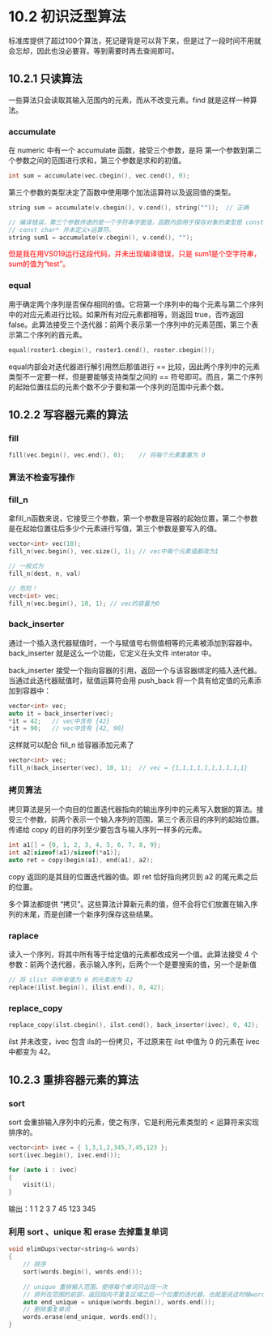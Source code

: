 # 10.2 初识泛型算法

标准库提供了超过100个算法，死记硬背是可以背下来，但是过了一段时间不用就会忘却，因此也没必要背。等到需要时再去查阅即可。

## 10.2.1 只读算法

一些算法只会读取其输入范围内的元素，而从不改变元素。find 就是这样一种算法。

### accumulate 

在 numeric 中有一个 accumulate 函数，接受三个参数，是将 第一个参数到第二个参数之间的范围进行求和，第三个参数是求和的初值。

```c++
int sum = accumulate(vec.cbegin(), vec.cend(), 0);
```

第三个参数的类型决定了函数中使用哪个加法运算符以及返回值的类型。

```c++
string sum = accumulate(v.cbegin(), v.cend(), string(""));	// 正确

// 编译错误，第三个参数传递的是一个字符串字面值，函数内部用于保存对象的类型是 const char*
// const char* 并未定义+运算符。
string sum1 = accumulate(v.cbegin(), v.cend(), "");	
```

<font color='red'>但是我在用VS019运行这段代码，并未出现编译错误，只是 sum1是个空字符串，sum的值为“test”。</font>

### equal

用于确定两个序列是否保存相同的值。它将第一个序列中的每个元素与第二个序列中的对应元素进行比较。如果所有对应元素都相等，则返回 true，否咋返回 false。此算法接受三个迭代器：前两个表示第一个序列中的元素范围，第三个表示第二个序列的首元素。

```c++
equal(roster1.cbegin(), roster1.cend(), roster.cbegin());
```

equal内部会对迭代器进行解引用然后那值进行 == 比较，因此两个序列中的元素类型不一定要一样，但是要能够支持类型之间的 == 符号即可。而且，第二个序列的起始位置往后的元素个数不少于要和第一个序列的范围中元素个数。

## 10.2.2 写容器元素的算法

### fill

```c++
fill(vec.begin(), vec.end(), 0);	// 将每个元素重置为 0
```

### 算法不检查写操作

### fill_n

拿fill_n函数来说，它接受三个参数，第一个参数是容器的起始位置，第二个参数是在起始位置往后多少个元素进行写值，第三个参数是要写入的值。

```c++
vector<int> vec(10);
fill_n(vec.begin(), vec.size(), 1);	// vec中每个元素值都改为1
```

```c++
// 一般式为
fill_n(dest, n, val)

// 危险！
vect<int> vec;
fill_n(vec.begin(), 10, 1);	// vec的容量为0
```

### back_inserter

通过一个插入迭代器赋值时，一个与赋值号右侧值相等的元素被添加到容器中。back_inserter 就是这么一个功能，它定义在头文件 interator 中。

back_inserter 接受一个指向容器的引用，返回一个与该容器绑定的插入迭代器。当通过此迭代器赋值时，赋值运算符会用 push_back 将一个具有给定值的元素添加到容器中：

```c++
vector<int> vec;
auto it = back_inserter(vec);
*it = 42;	// vec中含有 {42}
*it = 90;	// vec中含有 {42, 90}
```

这样就可以配合 fill_n 给容器添加元素了

```c++
vector<int> vec;
fill_n(back_inserter(vec), 10, 1);	// vec = {1,1,1,1,1,1,1,1,1,1}
```

### 拷贝算法

拷贝算法是另一个向目的位置迭代器指向的输出序列中的元素写入数据的算法。接受三个参数，前两个表示一个输入序列的范围，第三个表示目的序列的起始位置。传递给 copy 的目的序列至少要包含与输入序列一样多的元素。

```c++
int a1[] = {0, 1, 2, 3, 4, 5, 6, 7, 8, 9};
int a2[sizeof(a1)/sizeof(*a1)];
auto ret = copy(begin(a1), end(a1), a2);
```

copy 返回的是其目的位置迭代器的值。即 ret 恰好指向拷贝到 a2 的尾元素之后的位置。

多个算法都提供 “拷贝”。这些算法计算新元素的值，但不会将它们放置在输入序列的末尾，而是创建一个新序列保存这些结果。

### raplace

读入一个序列，将其中所有等于给定值的元素都改成另一个值。此算法接受 4 个参数：前两个迭代器，表示输入序列，后两个一个是要搜索的值，另一个是新值

```c++
// 将 ilist 中所有值为 0 的元素改为 42
replace(ilist.begin(), ilist.end(), 0, 42);
```

### replace_copy

```c++
replace_copy(ilst.cbegin(), ilst.cend(), back_inserter(ivec), 0, 42);
```

ilst 并未改变，ivec 包含 ils的一份拷贝，不过原来在 ilst 中值为 0 的元素在 ivec 中都变为 42。

## 10.2.3 重排容器元素的算法

### sort

sort 会重排输入序列中的元素，使之有序，它是利用元素类型的 < 运算符来实现排序的。 

```c++
vector<int> ivec = { 1,3,1,2,345,7,45,123 };
sort(ivec.begin(), ivec.end());

for (auto i : ivec)
{
    visit(i);
}
```

输出：1 1 2 3 7 45 123 345

### 利用 sort 、unique 和 erase 去掉重复单词

```c++
void elimDups(vector<string>& words)
{
    // 排序
    sort(words.begin(), words.end());
    
    // unique 重排输入范围，使得每个单词只出现一次
    // 排列在范围的前部，返回指向不重复区域之后一个位置的迭代器，也就是说这时候words把多余的重复单词放到后面
    auto end_unique = unique(words.begin(), words.end());
	// 删除重复单词
    words.erase(end_unique, words.end());
}
```

